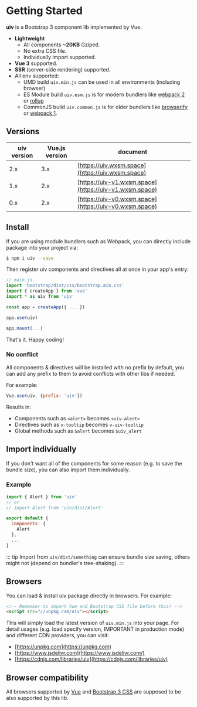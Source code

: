 # Getting Started

**uiv** is a Bootstrap 3 component lib implemented by Vue.

* **Lightweight**
  * All components **~20KB** Gziped.
  * No extra CSS file.
  * Individually import supported.
* **Vue 3** supported.
* **SSR** (server-side rendering) supported.
* All env supported:
  * UMD build `uiv.min.js` can be used in all environments (including browser)
  * ES Module build `uiv.esm.js` is for modern bundlers like [webpack 2](https://webpack.js.org) or [rollup](https://rollupjs.org)
  * CommonJS build `uiv.common.js` is for older bundlers like [browserify](http://browserify.org) or [webpack 1](https://webpack.github.io).

## Versions

uiv version | Vue.js version | document
----------- | -------        | -----------
2.x         | 3.x            | [https://uiv.wxsm.space](https://uiv.wxsm.space)
1.x         | 2.x            | [https://uiv-v1.wxsm.space](https://uiv-v1.wxsm.space)
0.x         | 2.x            | [https://uiv-v0.wxsm.space](https://uiv-v0.wxsm.space)

## Install

If you are using module bundlers such as Webpack, you can directly include package into your project via:

```bash
$ npm i uiv --save
```

Then register uiv components and directives all at once in your app's entry:

```javascript
// main.js
import 'bootstrap/dist/css/bootstrap.min.css'
import { createApp } from 'vue'
import * as uiv from 'uiv'

const app = createApp({ ... })

app.use(uiv)

app.mount(...)
```

That's it. Happy coding!

### No conflict

All components & directives will be installed with no prefix by default, you can add any prefix to them to avoid conflicts with other libs if needed.

For example:

```javascript
Vue.use(uiv, {prefix: 'uiv'})
```

Results in:

* Components such as `<alert>` becomes `<uiv-alert>`
* Directives such as `v-tooltip` becomes `v-uiv-tooltip`
* Global methods such as `$alert` becomes `$uiv_alert`

## Import individually

If you don't want all of the components for some reason (e.g. to save the bundle size), you can also import them individually.

### Example

```javascript
import { Alert } from 'uiv'
// or
// import Alert from 'uiv/dist/Alert'

export default {
  components: {
    Alert
  },
  ...
}
```

::: tip
Import from `uiv/dist/something` can ensure bundle size saving, others might not (depend on bundler's tree-shaking).
:::

## Browsers

You can load & install uiv package directly in browsers. For example:

```html
<!-- Remember to import Vue and Bootstrap CSS file before this! -->
<script src="//unpkg.com/uiv"></script>
```

This will simply load the latest version of `uiv.min.js` into your page. For detail usages (e.g. load specify version, IMPORTANT in production mode) and different CDN providers, you can visit:

* [https://unpkg.com](https://unpkg.com)
* [https://www.jsdelivr.com](https://www.jsdelivr.com/)
* [https://cdnjs.com/libraries/uiv](https://cdnjs.com/libraries/uiv)

## Browser compatibility

All browsers supported by [Vue](https://github.com/vuejs/vue-next) and [Bootstrap 3 CSS](https://github.com/twbs/bootstrap) are supposed to be also supported by this lib.
